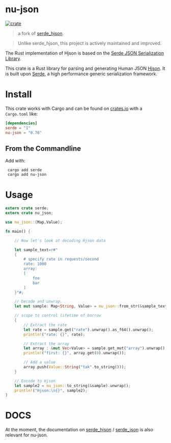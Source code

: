 # nu-json

[![crate](https://img.shields.io/crates/v/nu-json.svg?style=flat-square)](https://crates.io/crates/nu-json)

> a fork of [serde_hjson](https://crates.io/crates/serde-hjson).

> Unlike serde_hjson, this project is actively maintained and improved.

The Rust implementation of Hjson is based on the [Serde JSON Serialization Library](https://github.com/serde-rs/json). 

This crate is a Rust library for parsing and generating Human JSON [Hjson](https://hjson.github.io). It is built upon [Serde](https://github.com/serde-rs/serde), a high performance generic serialization framework.

# Install

This crate works with Cargo and can be found on [crates.io](https://crates.io/crates/nu-json) with a `Cargo.toml` like:

```toml
[dependencies]
serde = "1"
nu-json = "0.76"
```

## From the Commandline

Add with:
```
 cargo add serde
 cargo add nu-json
```

# Usage

```rust
extern crate serde;
extern crate nu_json;

use nu_json::{Map,Value};

fn main() {

    // Now let's look at decoding Hjson data

    let sample_text=r#"
    {
        # specify rate in requests/second
        rate: 1000
        array:
        [
            foo
            bar
        ]
    }"#;

    // Decode and unwrap.
    let mut sample: Map<String, Value> = nu_json::from_str(&sample_text).unwrap();

    // scope to control lifetime of borrow
    {
        // Extract the rate
        let rate = sample.get("rate").unwrap().as_f64().unwrap();
        println!("rate: {}", rate);

        // Extract the array
        let array : &mut Vec<Value> = sample.get_mut("array").unwrap().as_array_mut().unwrap();
        println!("first: {}", array.get(0).unwrap());

        // Add a value
        array.push(Value::String("tak".to_string()));
    }

    // Encode to Hjson
    let sample2 = nu_json::to_string(&sample).unwrap();
    println!("Hjson:\n{}", sample2);
}
```
# DOCS

At the moment, the documentation on [serde_hjson](https://docs.rs/serde-hjson/0.9.1/serde_hjson/) / [serde_json](https://docs.rs/serde_json/1.0.93/serde_json/) is also relevant for nu-json.